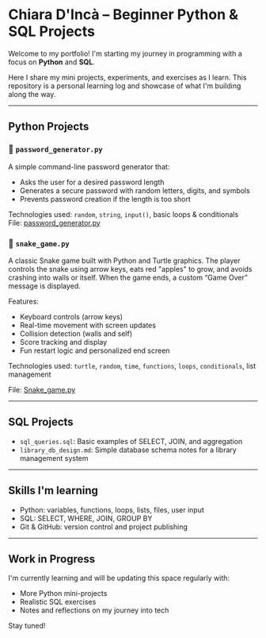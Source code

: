 # Chiara D'Incà – Beginner Python & SQL Projects

Welcome to my portfolio! I'm starting my journey in programming with a focus on **Python** and **SQL**.

Here I share my mini projects, experiments, and exercises as I learn. This repository is a personal learning log and showcase of what I'm building along the way.

---

## Python Projects

### 🔐 `password_generator.py`
A simple command-line password generator that:
- Asks the user for a desired password length
- Generates a secure password with random letters, digits, and symbols
- Prevents password creation if the length is too short

Technologies used: `random`, `string`, `input()`, basic loops & conditionals  
File: [password_generator.py](https://github.com/chiaradinca/chiara-dinca-portfolio-python-sql/blob/main/password_generator.py)

### 🐍 `snake_game.py`
A classic Snake game built with Python and Turtle graphics.
The player controls the snake using arrow keys, eats red "apples" to grow, and avoids crashing into walls or itself. When the game ends, a custom “Game Over” message is displayed.

Features:

- Keyboard controls (arrow keys)
- Real-time movement with screen updates
- Collision detection (walls and self)
- Score tracking and display
- Fun restart logic and personalized end screen

Technologies used: `turtle`, `random`, `time`, `functions`, `loops`, `conditionals`, list management

File: [Snake_game.py](https://github.com/chiaradinca/chiara-dinca-portfolio-python-sql/blob/main/Snake_game.py)

---

## SQL Projects

- `sql_queries.sql`: Basic examples of SELECT, JOIN, and aggregation
- `library_db_design.md`: Simple database schema notes for a library management system

---

## Skills I'm learning
- Python: variables, functions, loops, lists, files, user input
- SQL: SELECT, WHERE, JOIN, GROUP BY
- Git & GitHub: version control and project publishing

---

## Work in Progress

I'm currently learning and will be updating this space regularly with:
- More Python mini-projects
- Realistic SQL exercises
- Notes and reflections on my journey into tech

Stay tuned! 

